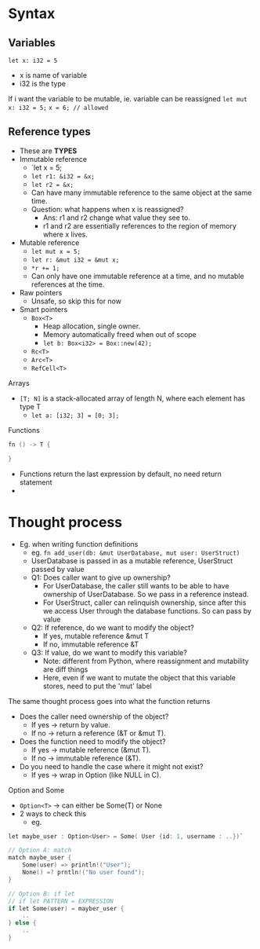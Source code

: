 # Syntax

## Variables

`let x: i32 = 5`
- x is name of variable
- i32 is the type

If i want the variable to be mutable, ie. variable can be reassigned
`let mut x: i32 = 5;`
`x = 6; // allowed`


## Reference types
- These are **TYPES**
- Immutable reference
	- `let x = 5;
	- `let r1: &i32 = &x;`
	- `let r2 = &x;`
	- Can have many immutable reference to the same object at the same time.
	- Question: what happens when x is reassigned?
		- Ans: r1 and r2 change what value they see to. 
		- r1 and r2 are essentially references to the region of memory where x lives.
- Mutable reference
	- `let mut x = 5;`
	- `let r: &mut i32 = &mut x;`
	- `*r += 1;`
	- Can only have one immutable reference at a time, and no mutable references at the time.
- Raw pointers
	- Unsafe, so skip this for now
- Smart pointers
	- `Box<T>`
		- Heap allocation, single owner.
		- Memory automatically freed when out of scope
		- `let b: Box<i32> = Box::new(42);`
	- `Rc<T>`
	- `Arc<T>`
	- `RefCell<T>`

Arrays
- `[T; N]` is a stack-allocated array of length N, where each element has type T
	- `let a: [i32; 3] = [0; 3];` 

Functions
```c
fn () -> T {

} 
```

- Functions return the last expression by default, no need return statement
- 


# Thought process
- Eg. when writing function definitions
	- eg. `fn add_user(db: &mut UserDatabase, mut user: UserStruct)`
	- UserDatabase is passed in as a mutable reference, UserStruct passed by value
	- Q1: Does caller want to give up ownership?
		- For UserDatabase, the caller still wants to be able to have ownership of UserDatabase. So we pass in a reference instead.
		- For UserStruct, caller can relinquish ownership, since after this we access User through the database functions. So can pass by value
	- Q2: If reference, do we want to modify the object?
		- If yes, mutable reference &mut T
		- If no, immutable reference &T
	- Q3: If value, do we want to modify this variable? 
		- Note: different from Python, where reassignment and mutability are diff things
		- Here, even if we want to mutate the object that this variable stores, need to put the 'mut' label

The same thought process goes into what the function returns 

- Does the caller need ownership of the object?
	- If yes → return by value.
	- If no → return a reference (&T or &mut T).
- Does the function need to modify the object?
	- If yes → mutable reference (&mut T).
	- If no → immutable reference (&T).
- Do you need to handle the case where it might not exist?
	- If yes → wrap in Option<T> (like NULL in C).





Option and Some
- `Option<T>` -> can either be Some(T) or None
- 2 ways to check this
	- eg. 

```c
let maybe_user : Option<User> = Some( User {id: 1, username : ..})`

// Option A: match
match maybe_user {
	Some(user) => println!("User");
	None() =? prntln!("No user found");
}

// Option B: if let
// if let PATTERN = EXPRESSION
if let Some(user) = mayber_user {
	..
} else {
	..
}
```
